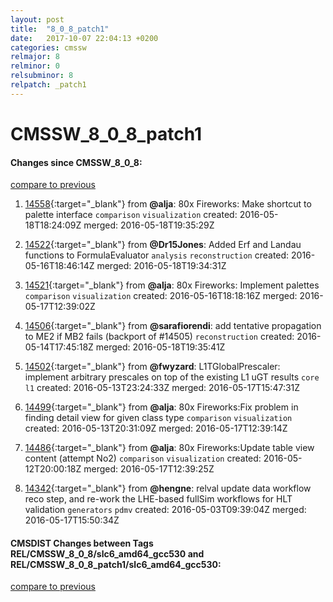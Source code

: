 ```yaml
---
layout: post
title:  "8_0_8_patch1"
date:   2017-10-07 22:04:13 +0200
categories: cmssw
relmajor: 8
relminor: 0
relsubminor: 8
relpatch: _patch1
---
```


# CMSSW_8_0_8_patch1
#### Changes since CMSSW_8_0_8:

[compare to previous](https://github.com/cms-sw/cmssw/compare/CMSSW_8_0_8...CMSSW_8_0_8_patch1)



1. [14558](http://github.com/cms-sw/cmssw/pull/14558){:target="_blank"}  from **@alja**: 80x Fireworks: Make shortcut to palette interface  `comparison`  `visualization`  created: 2016-05-18T18:24:09Z merged: 2016-05-18T19:35:29Z

1. [14522](http://github.com/cms-sw/cmssw/pull/14522){:target="_blank"}  from **@Dr15Jones**: Added Erf and Landau functions to FormulaEvaluator `analysis`  `reconstruction`  created: 2016-05-16T18:46:14Z merged: 2016-05-18T19:34:31Z

1. [14521](http://github.com/cms-sw/cmssw/pull/14521){:target="_blank"}  from **@alja**: 80x Fireworks: Implement palettes `comparison`  `visualization`  created: 2016-05-16T18:18:16Z merged: 2016-05-17T12:39:02Z

1. [14506](http://github.com/cms-sw/cmssw/pull/14506){:target="_blank"}  from **@sarafiorendi**: add tentative propagation to ME2 if MB2 fails (backport of #14505) `reconstruction`  created: 2016-05-14T17:45:18Z merged: 2016-05-18T19:35:41Z

1. [14502](http://github.com/cms-sw/cmssw/pull/14502){:target="_blank"}  from **@fwyzard**: L1TGlobalPrescaler: implement arbitrary prescales on top of the existing L1 uGT results `core`  `l1`  created: 2016-05-13T23:24:33Z merged: 2016-05-17T15:47:31Z

1. [14499](http://github.com/cms-sw/cmssw/pull/14499){:target="_blank"}  from **@alja**: 80x Fireworks:Fix problem in finding detail view for given class type `comparison`  `visualization`  created: 2016-05-13T20:31:09Z merged: 2016-05-17T12:39:14Z

1. [14486](http://github.com/cms-sw/cmssw/pull/14486){:target="_blank"}  from **@alja**:  80x Fireworks:Update table view content (attempt No2) `comparison`  `visualization`  created: 2016-05-12T20:00:18Z merged: 2016-05-17T12:39:25Z

1. [14342](http://github.com/cms-sw/cmssw/pull/14342){:target="_blank"}  from **@hengne**: relval update data workflow reco step, and re-work the LHE-based fullSim workflows for HLT validation `generators`  `pdmv`  created: 2016-05-03T09:39:04Z merged: 2016-05-17T15:50:34Z

#### CMSDIST Changes between Tags REL/CMSSW_8_0_8/slc6_amd64_gcc530 and REL/CMSSW_8_0_8_patch1/slc6_amd64_gcc530:

[compare to previous](https://github.com/cms-sw/cmsdist/compare/REL/CMSSW_8_0_8/slc6_amd64_gcc530...REL/CMSSW_8_0_8_patch1/slc6_amd64_gcc530)


